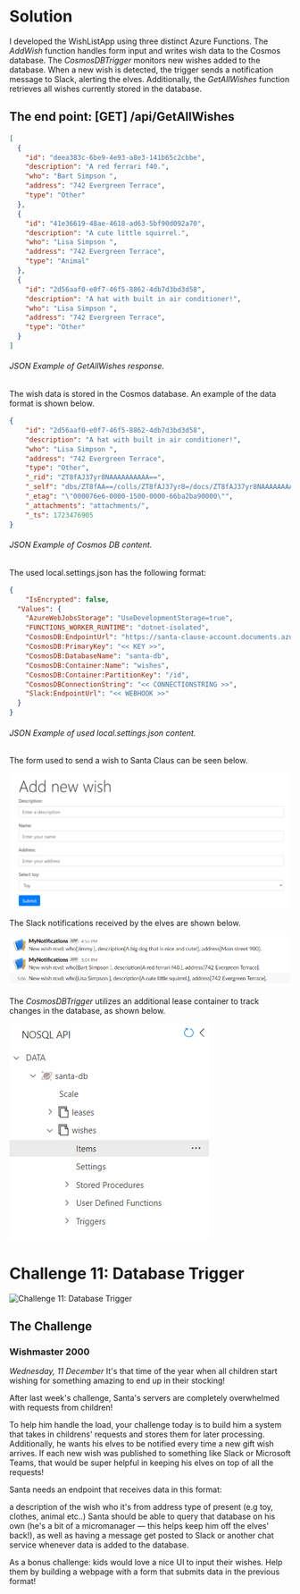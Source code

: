 # Solution
I developed the WishListApp using three distinct Azure Functions. The *AddWish* function handles form input and writes wish data to the Cosmos database. The *CosmosDBTrigger* monitors new wishes added to the database. When a new wish is detected, the trigger sends a notification message to Slack, alerting the elves. Additionally, the *GetAllWishes* function retrieves all wishes currently stored in the database.
## The end point: [GET] /api/GetAllWishes
```json
[
  {
    "id": "deea383c-6be9-4e93-a8e3-141b65c2cbbe",
    "description": "A red ferrari f40.",
    "who": "Bart Simpson ",
    "address": "742 Evergreen Terrace",
    "type": "Other"
  },
  {
    "id": "41e36619-48ae-4618-ad63-5bf90d092a70",
    "description": "A cute little squirrel.",
    "who": "Lisa Simpson ",
    "address": "742 Evergreen Terrace",
    "type": "Animal"
  },
  {
    "id": "2d56aaf0-e0f7-46f5-8862-4db7d3bd3d58",
    "description": "A hat with built in air conditioner!",
    "who": "Lisa Simpson ",
    "address": "742 Evergreen Terrace",
    "type": "Other"
  }
]
```
###### _JSON Example of GetAllWishes response._
The wish data is stored in the Cosmos database. An example of the data format is shown below.
```json
{
    "id": "2d56aaf0-e0f7-46f5-8862-4db7d3bd3d58",
    "description": "A hat with built in air conditioner!",
    "who": "Lisa Simpson ",
    "address": "742 Evergreen Terrace",
    "type": "Other",
    "_rid": "ZT8fAJ37yr8NAAAAAAAAAA==",
    "_self": "dbs/ZT8fAA==/colls/ZT8fAJ37yr8=/docs/ZT8fAJ37yr8NAAAAAAAAAA==/",
    "_etag": "\"000076e6-0000-1500-0000-66ba2ba90000\"",
    "_attachments": "attachments/",
    "_ts": 1723476905
}
```
###### _JSON Example of Cosmos DB content._
The used local.settings.json has the following format:
```json
{
    "IsEncrypted": false,
  "Values": {
    "AzureWebJobsStorage": "UseDevelopmentStorage=true",
    "FUNCTIONS_WORKER_RUNTIME": "dotnet-isolated",
    "CosmosDB:EndpointUrl": "https://santa-clause-account.documents.azure.com:443/",
    "CosmosDB:PrimaryKey": "<< KEY >>",
    "CosmosDB:DatabaseName": "santa-db",
    "CosmosDB:Container:Name": "wishes",
    "CosmosDB:Container:PartitionKey": "/id",
    "CosmosDBConnectionString": "<< CONNECTIONSTRING >>",
    "Slack:EndpointUrl": "<< WEBHOOK >>"
  }
}
```
###### _JSON Example of used local.settings.json content._

The form used to send a wish to Santa Claus can be seen below.

<img src="./Images/add-wish-form.png" alt="Santa Claus wish form" max-width="600px">

The Slack notifications received by the elves are shown below.

<img src="./Images/slack-notifications.png" alt="Slack notifications" max-width="600px">

The *CosmosDBTrigger* utilizes an additional lease container to track changes in the database, as shown below.

<img src="./Images/cosmos-db-lease-container.png" alt="Cosmos DB Lease container" max-width="600px">



# Challenge 11: Database Trigger

![Challenge 11: Database Trigger](https://res.cloudinary.com/jen-looper/image/upload/v1575132447/images/challenge-11_bo0syf.jpg)

## The Challenge

### Wishmaster 2000

*Wednesday, 11 December*
It's that time of the year when all children start wishing for something amazing to end up in their stocking!

After last week's challenge, Santa's servers are completely overwhelmed with requests from children!

To help him handle the load, your challenge today is to build him a system that takes in childrens' requests and stores them for later processing. Additionally, he wants his elves to be notified every time a new gift wish arrives. If each new wish was published to something like Slack or Microsoft Teams, that would be super helpful in keeping his elves on top of all the requests!

Santa needs an endpoint that receives data in this format:

a description of the wish
who it's from
address
type of present (e.g toy, clothes, animal etc..)
Santa should be able to query that database on his own (he's a bit of a micromanager — this helps keep him off the elves' back!), as well as having a message get posted to Slack or another chat service whenever data is added to the database.

As a bonus challenge: kids would love a nice UI to input their wishes. Help them by building a webpage with a form that submits data in the previous format!